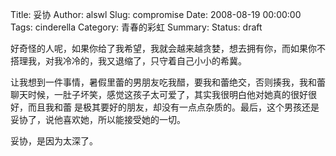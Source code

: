 Title: 妥协
Author: alswl
Slug: compromise
Date: 2008-08-19 00:00:00
Tags: cinderella
Category: 青春的彩虹
Summary: 
Status: draft

好奇怪的人呢，如果你给了我希望，我就会越来越贪婪，想去拥有你，而如果你不搭理我，对我冷冷的，我又退缩了，只守着自己小小的希冀。

让我想到一件事情，暑假里蕾的男朋友吃我醋，要我和蕾绝交，否则揍我，我和蕾聊天时候，一肚子坏笑，感觉这孩子太可爱了，其实我很明白他对她真的很好很好，而且我和蕾
是极其要好的朋友，却没有一点点杂质的。最后，这个男孩还是妥协了，说他喜欢她，所以能接受她的一切。

妥协，是因为太深了。

